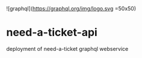 ![graphql](https://graphql.org/img/logo.svg =50x50)
# need-a-ticket-api
deployment of need-a-ticket graphql webservice
